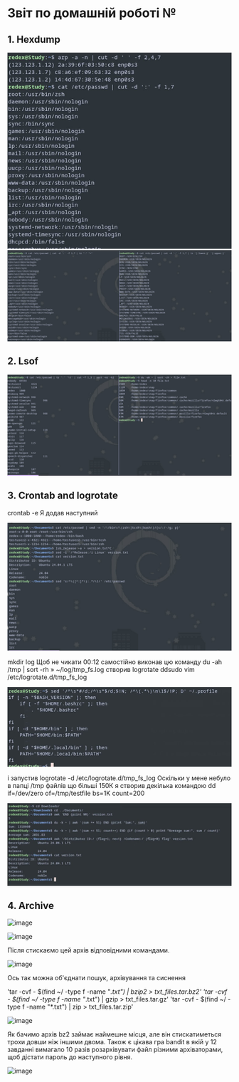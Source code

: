 
# Звіт по домашній роботі №

## 1. Hexdump

![image](https://github.com/MihaplAyMF/study/blob/main/BaseCamp/HomeWork6/Photo1.jpg)
![image](https://github.com/MihaplAyMF/study/blob/main/BaseCamp/HomeWork6/Photo2.jpg)

## 2. Lsof

![image](https://github.com/MihaplAyMF/study/blob/main/BaseCamp/HomeWork6/Photo3.jpg)

## 3. Crontab and logrotate

crontab -e
Я додав наступний

![image](https://github.com/MihaplAyMF/study/blob/main/BaseCamp/HomeWork6/Photo4.jpg)

mkdir log
Щоб не чикати 00:12 самостійно виконав цю команду
du -ah /tmp | sort -rh » ~/log/tmp_fs.log
створив logrotate
ddsudo vim /etc/logrotate.d/tmp_fs_log 

![image](https://github.com/MihaplAyMF/study/blob/main/BaseCamp/HomeWork6/Photo5.jpg)

і запустив
logrotate -d /etc/logrotate.d/tmp_fs_log
Оскільки у мене небуло в папці /tmp файлів що більші 150К я створив декілька командою 
dd if=/dev/zero of=/tmp/testfile bs=1K count=200

![image](https://github.com/MihaplAyMF/study/blob/main/BaseCamp/HomeWork6/Photo6.jpg)

## 4. Archive

![image](https://github.com/MihaplAyMF/study/blob/main/BaseCamp/HomeWork6/Photo7.jpg)

![image](https://github.com/MihaplAyMF/study/blob/main/BaseCamp/HomeWork6/Photo8.jpg)

Після стискаємо цей архів відповідними командами.

![image](https://github.com/MihaplAyMF/study/blob/main/BaseCamp/HomeWork6/Photo9.jpg)

Ось так можна об'єднати пошук, архівування та сиснення 

'tar -cvf - $(find ~/ -type f -name "*.txt") | bzip2 > txt_files.tar.bz2'
'tar -cvf - $(find ~/ -type f -name "*.txt") | gzip > txt_files.tar.gz'
'tar -cvf - $(find ~/ -type f -name "*.txt") | zip > txt_files.tar.zip'

![image](https://github.com/MihaplAyMF/study/blob/main/BaseCamp/HomeWork6/Photo9.jpg)

Як бачимо архів bz2 займає наймешне місця, але він стискатиметься трохи довши ніж іншими двома. 
Також є цікава гра bandit в якій у 12 завданні вимагало 10 разів розархівувати файл різними архіваторами, щоб дістати пароль до наступного рівня. 

![image](https://github.com/MihaplAyMF/study/blob/main/BaseCamp/HomeWork6/Photo10.jpg)

